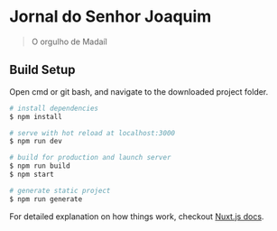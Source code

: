 

# Jornal do Senhor Joaquim

> O orgulho de Madaíl

## Build Setup
Open cmd or git bash, and navigate to the downloaded project folder.
``` bash
# install dependencies
$ npm install

# serve with hot reload at localhost:3000
$ npm run dev

# build for production and launch server
$ npm run build
$ npm start

# generate static project
$ npm run generate
```

For detailed explanation on how things work, checkout [Nuxt.js docs](https://nuxtjs.org).

